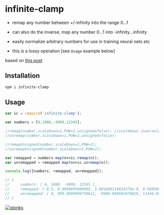 # infinite-clamp

- remap any number between +/-infinity into the range 0...1

- can also do the inverse, map any number 0...1 into -infinity...infinity

- easily normalize arbitrary numbers for use in training neural nets etc
- this is a lossy operation [see `Usage` example below]

based on [this post](https://math.stackexchange.com/questions/3116137/convert-numbers-between-0-and-infinity-to-numbers-between-0-0-and-1-0)

## Installation

```sh
npm i infinite-clamp
```

## Usage 

```javascript
var ic = require('infinite-clamp');

var numbers = [0,1000,-9999,12345];

//remap(number,scaleDown=1,POW=2,unsigned=false); //scaleDown inversely scales number, POW increases power in formula
//unremap(number,scaleDown=1,POW=2,unsigned=false); 

//remapUnsigned(number,scaleDown=1,POW=2);
//unremapUnsigned(number,scaleDown=1,POW=2); 

var remapped = numbers.map(n=>ic.remap(n));
var unremapped = remapped.map(n=>ic.unremap(n));

console.log({numbers, remapped, unremapped});

// {
//     numbers: [ 0, 1000, -9999, 12345 ],
//     remapped: [ 0.5, 0.9999995000005, 5.001000114024379e-9, 0.9999999967191391 ],
//     unremapped: [ 0, 999.9999999750612, -9998.999985979826, 12344.999900226494 ]
// }
```

[![stonks](https://i.imgur.com/UpDxbfe.png)](https://www.npmjs.com/~stonkpunk)



